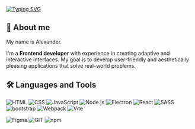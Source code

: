 [![Typing SVG](https://readme-typing-svg.demolab.com?font=Roboto+Mono&weight=600&size=28&pause=1000&color=F7F7F7&vCenter=true&width=500&lines=Hello+world!;Welcome+to+my+profile+%E2%9C%A8)](https://git.io/typing-svg)

## 🚀 About me

My name is Alexander.

I'm a **Frontend developer** with experience in creating adaptive and interactive interfaces. My goal is to develop user-friendly and aesthetically pleasing applications that solve real-world problems. 


## 🛠️ Languages and Tools
![HTML](https://img.shields.io/badge/HTML-000000?style=for-the-badge&logo=html5&logocolor=000000)
![CSS](https://img.shields.io/badge/CSS3-000000?style=for-the-badge&logo=CSS3&logocolor=000000)
![JavaScript](https://img.shields.io/badge/JavaScript-000000?style=for-the-badge&logo=JavaScript&logocolor=000000)
![Node.js](https://img.shields.io/badge/Node.js-000000?style=for-the-badge&logo=Node.js&logocolor=000000)
![Electron](https://img.shields.io/badge/Electron-000000?style=for-the-badge&logo=Electron&logocolor=000000)
![React](https://img.shields.io/badge/React-000000?style=for-the-badge&logo=React&logocolor=000000)
![SASS](https://img.shields.io/badge/sass-000000?style=for-the-badge&logo=sass&logocolor=000000)
![bootstrap](https://img.shields.io/badge/bootstrap-000000?style=for-the-badge&logo=bootstrap&logocolor=000000)
![Webpack](https://img.shields.io/badge/Webpack-000000?style=for-the-badge&logo=Webpack&logocolor=000000)
![Vite](https://img.shields.io/badge/Vite-000000?style=for-the-badge&logo=Vite&logocolor=000000)


![Figma](https://img.shields.io/badge/Figma-000000?style=for-the-badge&logo=Figma&logocolor=000000)
![GIT](https://img.shields.io/badge/GIT-000000?style=for-the-badge&logo=git&logocolor=000000)
![npm](https://img.shields.io/badge/npm-000000?style=for-the-badge&logo=npm&logocolor=000000)
<!-- ![Flutter](https://img.shields.io/badge/-<message>-000000?style=for-the-badge&logo=<logo>&logocolor=000000)
![Flutter](https://img.shields.io/badge/-<message>-000000?style=for-the-badge&logo=<logo>&logocolor=000000)
![Flutter](https://img.shields.io/badge/-<message>-000000?style=for-the-badge&logo=<logo>&logocolor=000000)
![Flutter](https://img.shields.io/badge/-<message>-000000?style=for-the-badge&logo=<logo>&logocolor=000000) -->
